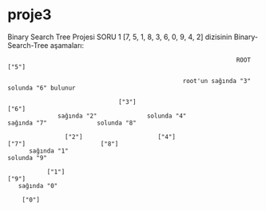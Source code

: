 # proje3
Binary Search Tree Projesi
SORU 1
[7, 5, 1, 8, 3, 6, 0, 9, 4, 2] dizisinin Binary-Search-Tree aşamaları:

                                                                    ROOT ["5"]
                    
                                                     root'un sağında "3" solunda "6" bulunur
                                                         
                                   ["3"]                                                                       ["6"] 
                  sağında "2"              solunda "4"                                         sağında "7"              solunda "8" 
                
                    ["2"]                     ["4"]                                              ["7"]                     ["8"]
          sağında "1"                                                                                                       solunda "9" 
       
               ["1"]                                                                                                                ["9"]
       sağında "0"
     
        ["0"]
